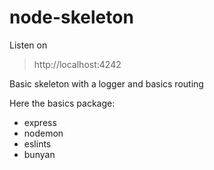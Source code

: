 # node-skeleton

Listen on 

> http://localhost:4242

Basic skeleton with a logger and basics routing 

Here the basics package:
- express
- nodemon
- eslints
- bunyan